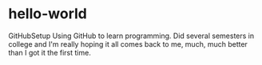 # hello-world
GitHubSetup
Using GitHub to learn programming. Did several semesters in college and I'm really hoping it all comes back to me, much, much better than I got it the first time.
